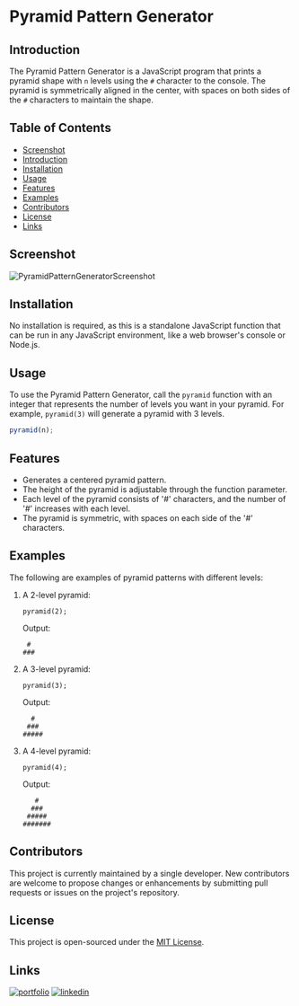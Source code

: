 # Pyramid Pattern Generator

## Introduction

The Pyramid Pattern Generator is a JavaScript program that prints a pyramid shape with `n` levels using the `#` character to the console. The pyramid is symmetrically aligned in the center, with spaces on both sides of the `#` characters to maintain the shape.

## Table of Contents

- [Screenshot](#screenshot)
- [Introduction](#introduction)
- [Installation](#installation)
- [Usage](#usage)
- [Features](#features)
- [Examples](#examples)
- [Contributors](#contributors)
- [License](#license)
- [Links](#Links)

## Screenshot

![PyramidPatternGeneratorScreenshot](https://i.imgur.com/UoP2jIx.png)

## Installation

No installation is required, as this is a standalone JavaScript function that can be run in any JavaScript environment, like a web browser's console or Node.js.

## Usage

To use the Pyramid Pattern Generator, call the `pyramid` function with an integer that represents the number of levels you want in your pyramid. For example, `pyramid(3)` will generate a pyramid with 3 levels.

```javascript
pyramid(n);
```

## Features

- Generates a centered pyramid pattern.
- The height of the pyramid is adjustable through the function parameter.
- Each level of the pyramid consists of '#' characters, and the number of '#' increases with each level.
- The pyramid is symmetric, with spaces on each side of the '#' characters.

## Examples

The following are examples of pyramid patterns with different levels:

1. A 2-level pyramid:

   ```
   pyramid(2);
   ```

   Output:

   ```
    #
   ###
   ```

2. A 3-level pyramid:

   ```
   pyramid(3);
   ```

   Output:

   ```
     #
    ###
   #####
   ```

3. A 4-level pyramid:

   ```
   pyramid(4);
   ```

   Output:

   ```
      #
     ###
    #####
   #######
   ```

## Contributors

This project is currently maintained by a single developer. New contributors are welcome to propose changes or enhancements by submitting pull requests or issues on the project's repository.

## License

This project is open-sourced under the [MIT License](https://opensource.org/licenses/MIT).

## Links

[![portfolio](https://img.shields.io/badge/my_portfolio-000?style=for-the-badge&logo=ko-fi&logoColor=white)](https://github.com/enekomtz1)
[![linkedin](https://img.shields.io/badge/linkedin-0A66C2?style=for-the-badge&logo=linkedin&logoColor=white)](https://www.linkedin.com/in/enekomtz)

